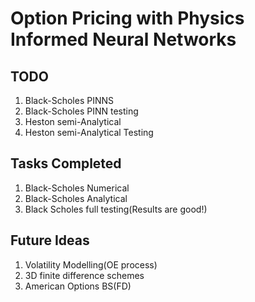 # Option Pricing with Physics Informed Neural Networks

## TODO

1. Black-Scholes PINNS
2. Black-Scholes PINN testing
3. Heston semi-Analytical
4. Heston semi-Analytical Testing 

## Tasks Completed

1. Black-Scholes Numerical
2. Black-Scholes Analytical
3. Black Scholes full testing(Results are good!)


## Future Ideas

1. Volatility Modelling(OE process)
2. 3D finite difference schemes
3. American Options BS(FD)